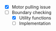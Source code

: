 - [x] Motor pulling issue
- [ ] Boundary checking
    - [x] Utility functions
    - [ ] Implementation
